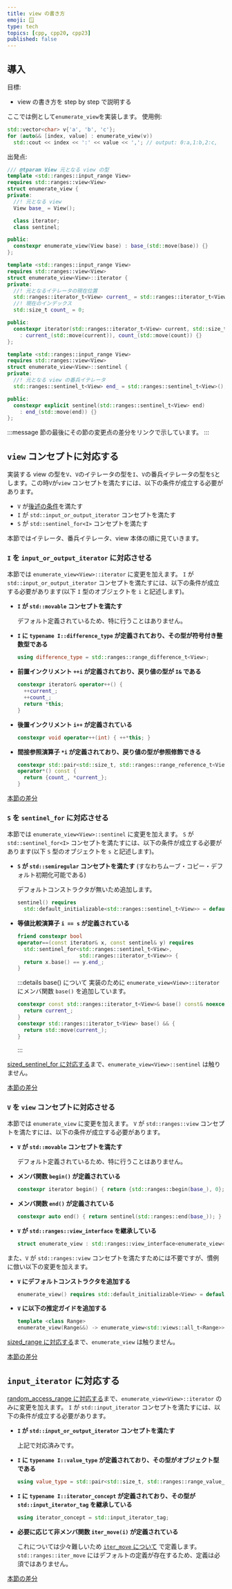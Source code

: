 ```yaml
---
title: view の書き方
emoji: 🪟
type: tech
topics: [cpp, cpp20, cpp23]
published: false
---
```


## 導入

目標:

- view の書き方を step by step で説明する

ここでは例として`enumerate_view`を実装します。
使用例:

```cpp
std::vector<char> v{'a', 'b', 'c'};
for (auto&& [index, value] : enumerate_view(v))
  std::cout << index << ':' << value << ','; // output: 0:a,1:b,2:c,
```

出発点:

```cpp
/// @tparam View 元となる view の型
template <std::ranges::input_range View>
requires std::ranges::view<View>
struct enumerate_view {
private:
  //! 元となる view
  View base_ = View();

  class iterator;
  class sentinel;

public:
  constexpr enumerate_view(View base) : base_(std::move(base)) {}
};

template <std::ranges::input_range View>
requires std::ranges::view<View>
struct enumerate_view<View>::iterator {
private:
  //! 元となるイテレータの現在位置
  std::ranges::iterator_t<View> current_ = std::ranges::iterator_t<View>();
  //! 現在のインデックス
  std::size_t count_ = 0;

public:
  constexpr iterator(std::ranges::iterator_t<View> current, std::size_t count)
    : current_(std::move(current)), count_(std::move(count)) {}
};

template <std::ranges::input_range View>
requires std::ranges::view<View>
struct enumerate_view<View>::sentinel {
private:
  //! 元となる view の番兵イテレータ
  std::ranges::sentinel_t<View> end_ = std::ranges::sentinel_t<View>();

public:
  constexpr explicit sentinel(std::ranges::sentinel_t<View> end)
    : end_(std::move(end)) {}
};
```

:::message
節の最後にその節の変更点の差分をリンクで示しています。
:::

## `view` コンセプトに対応する

実装する view の型を`V`、`V`のイテレータの型を`I`、`V`の番兵イテレータの型を`S`とします。この時`V`が`view` コンセプトを満たすには、以下の条件が成立する必要があります。

- `V` が[後述の条件](link?)を満たす
- `I` が `std::input_or_output_iterator` コンセプトを満たす
- `S` が `std::sentinel_for<I>` コンセプトを満たす

本節ではイテレータ、番兵イテレータ、view 本体の順に見ていきます。

### `I` を `input_or_output_iterator` に対応させる

本節では `enumerate_view<View>::iterator` に変更を加えます。
`I` が `std::input_or_output_iterator` コンセプトを満たすには、以下の条件が成立する必要があります(以下 `I` 型のオブジェクトを `i` と記述します)。

- **`I` が `std::movable` コンセプトを満たす**

  デフォルト定義されているため、特に行うことはありません。

- **`I` に `typename I::difference_type` が定義されており、その型が符号付き整数型である**
  ```cpp
  using difference_type = std::ranges::range_difference_t<View>;
  ```
- **前置インクリメント `++i` が定義されており、戻り値の型が `I&` である**
  ```cpp
  constexpr iterator& operator++() {
    ++current_;
    ++count_;
    return *this;
  }
  ```
- **後置インクリメント `i++` が定義されている**
  ```cpp
  constexpr void operator++(int) { ++*this; }
  ```
- **間接参照演算子 `*i` が定義されており、戻り値の型が参照修飾できる**
  ```cpp
  constexpr std::pair<std::size_t, std::ranges::range_reference_t<View>> //
  operator*() const {
    return {count_, *current_};
  }
  ```

[本節の差分](link?)

### `S` を `sentinel_for` に対応させる

本節では `enumerate_view<View>::sentinel` に変更を加えます。
`S` が `std::sentinel_for<I>` コンセプトを満たすには、以下の条件が成立する必要があります(以下 `S` 型のオブジェクトを `s` と記述します)。

- **`S` が `std::semiregular` コンセプトを満たす** (すなわちムーブ・コピー・デフォルト初期化可能である)

  デフォルトコンストラクタが無いため追加します。

  ```cpp
  sentinel() requires
    std::default_initializable<std::ranges::sentinel_t<View>> = default;
  ```

- **等値比較演算子 `i == s` が定義されている**

  ```cpp
  friend constexpr bool
  operator==(const iterator& x, const sentinel& y) requires
    std::sentinel_for<std::ranges::sentinel_t<View>,
                      std::ranges::iterator_t<View>> {
    return x.base() == y.end_;
  }
  ```

  :::details base() について
  実装のために `enumerate_view<View>::iterator` にメンバ関数 `base()` を追加しています。

  ```cpp
  constexpr const std::ranges::iterator_t<View>& base() const& noexcept {
    return current_;
  }
  constexpr std::ranges::iterator_t<View> base() && {
    return std::move(current_);
  }
  ```

  :::

  <!-- TODO: operator== の自動定義について説明する -->

[sized_sentinel_for に対応する](link?)まで、`enumerate_view<View>::sentinel` は触りません。

[本節の差分](link?)

### `V` を `view` コンセプトに対応させる

本節では `enumerate_view` に変更を加えます。
`V` が `std::ranges::view` コンセプトを満たすには、以下の条件が成立する必要があります。

- **`V` が `std::movable` コンセプトを満たす**

  デフォルト定義されているため、特に行うことはありません。

- **メンバ関数 `begin()` が定義されている**
  ```cpp
  constexpr iterator begin() { return {std::ranges::begin(base_), 0}; }
  ```
- **メンバ関数 `end()` が定義されている**
  ```cpp
  constexpr auto end() { return sentinel(std::ranges::end(base_)); }
  ```
- **`V` が `std::ranges::view_interface` を継承している**
  ```cpp
  struct enumerate_view : std::ranges::view_interface<enumerate_view<View>> {
  ```

また、`V` が `std::ranges::view` コンセプトを満たすためには不要ですが、慣例に倣い以下の変更を加えます。

- **`V` にデフォルトコンストラクタを追加する**
  ```cpp
  enumerate_view() requires std::default_initializable<View> = default;
  ```
- **`V` に以下の推定ガイドを追加する**
  ```cpp
  template <class Range>
  enumerate_view(Range&&) -> enumerate_view<std::views::all_t<Range>>;
  ```
  <!-- TODO: この推定ガイドの意義について説明する -->

[sized_range に対応する](link?)まで、`enumerate_view` は触りません。

[本節の差分](link?)

## `input_iterator` に対応する

[random_access_range に対応する](link?)まで、`enumerate_view<View>::iterator` のみに変更を加えます。
`I` が `std::input_iterator` コンセプトを満たすには、以下の条件が成立する必要があります。

- **`I` が `std::input_or_output_iterator` コンセプトを満たす**

  上記で対応済みです。

- **`I` に `typename I::value_type` が定義されており、その型がオブジェクト型である**
  ```cpp
  using value_type = std::pair<std::size_t, std::ranges::range_value_t<View>>;
  ```
- **`I` に `typename I::iterator_concept` が定義されており、その型が `std::input_iterator_tag` を継承している**
  ```cpp
  using iterator_concept = std::input_iterator_tag;
  ```
- **必要に応じて非メンバ関数 `iter_move(i)` が定義されている**

  これについては少々難しいため [`iter_move` について](link?) で定義します。
  `std::ranges::iter_move` にはデフォルトの定義が存在するため、定義は必須ではありません。
  <!-- lvalue-referenceを保持する型(std::pair<std::size_t, T&>など)を返すイテレータは、iter_moveを定義した方がよい -->
  <!-- lvalue-referenceを保持する型 のことを proxy reference と呼ぶらしい -->
  <!-- TODO: iter_move はここで定義するか? 後ろで定義するか? -->

[本節の差分](link?)
